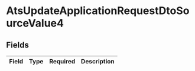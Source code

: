 # AtsUpdateApplicationRequestDtoSourceValue4


## Fields

| Field       | Type        | Required    | Description |
| ----------- | ----------- | ----------- | ----------- |